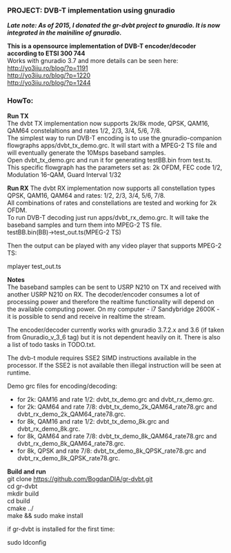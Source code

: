 ### PROJECT: DVB-T implementation using gnuradio

**_Late note: As of 2015, I donated the gr-dvbt project to gnuradio. It is now integrated in the mainiline of gnuradio._**  

**This is a opensource implementation of DVB-T encoder/decoder according to ETSI 300 744**  
Works with gnuradio 3.7 and more details can be seen here:  
http://yo3iiu.ro/blog/?p=1191  
http://yo3iiu.ro/blog/?p=1220  
http://yo3iiu.ro/blog/?p=1244  


### HowTo:
**Run TX**   
The dvbt TX implementation now supports 2k/8k mode, QPSK, QAM16, QAM64 constelaltions and rates 1/2, 2/3, 3/4, 5/6, 7/8.  
The simplest way to run DVB-T encoding is to use the gnuradio-companion flowgraphs apps/dvbt_tx_demo.grc. It will start with a MPEG-2 TS file and will eventually generate the 10Msps baseband samples.  
Open dvbt_tx_demo.grc and run it for generating testBB.bin from test.ts. This specific flowgraph has the parameters set as: 2k OFDM, FEC code 1/2, Modulation 16-QAM, Guard Interval 1/32  

**Run RX** 
The dvbt RX implementation now supports all constellation types QPSK, QAM16, QAM64 and rates: 1/2, 2/3, 3/4, 5/6, 7/8.  
All combinations of rates and constellations are tested and working for 2k OFDM.  
To run DVB-T decoding just run apps/dvbt_rx_demo.grc. It will take the baseband samples and turn them into MPEG-2 TS file.  
testBB.bin(BB)->test_out.ts(MPEG-2 TS)  

Then the output can be played with any video player that supports MPEG-2 TS:  

mplayer test_out.ts  

**Notes**  
The baseband samples can be sent to USRP N210 on TX and received with another USRP N210 on RX. The decoder/encoder consumes a lot of processing power and therefore the realtime functionality will depend on the available computing power. On my computer - i7 Sandybridge 2600K - it is possible to send and receive in realtime the stream.  

The encoder/decoder currently works with gnuradio 3.7.2.x and 3.6 (if taken from Gnuradio_v_3_6 tag) but it is not dependent heavily on it. There is also a list of todo tasks in TODO.txt.  

The dvb-t module requires SSE2 SIMD instructions available in the processor. If the SSE2 is not available then illegal instruction will be seen at runtime.  

Demo grc files for encoding/decoding:  
- for 2k: QAM16 and rate 1/2: dvbt_tx_demo.grc and dvbt_rx_demo.grc.  
- for 2k: QAM64 and rate 7/8: dvbt_tx_demo_2k_QAM64_rate78.grc and dvbt_rx_demo_2k_QAM64_rate78.grc.  
- for 8k, QAM16 and rate 1/2: dvbt_tx_demo_8k.grc and dvbt_rx_demo_8k.grc.  
- for 8k, QAM64 and rate 7/8: dvbt_tx_demo_8k_QAM64_rate78.grc and dvbt_rx_demo_8k_QAM64_rate78.grc.  
- for 8k, QPSK and rate 7/8: dvbt_tx_demo_8k_QPSK_rate78.grc and dvbt_rx_demo_8k_QPSK_rate78.grc.  


**Build and run**  
git clone https://github.com/BogdanDIA/gr-dvbt.git  
cd gr-dvbt  
mkdir build  
cd build  
cmake ../  
make && sudo make install

if gr-dvbt is installed for the first time:

sudo ldconfig


